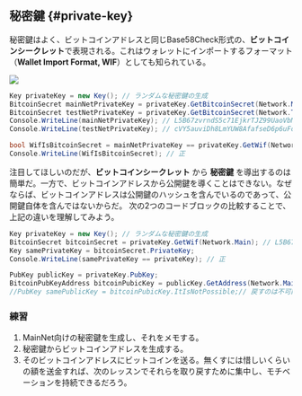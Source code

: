 ## 秘密鍵 {#private-key}

秘密鍵はよく、ビットコインアドレスと同じBase58Check形式の、**ビットコインシークレット**で表現される。これはウォレットにインポートするフォーマット（**Wallet Import Format, WIF**）としても知られている。

![](../assets/BitcoinSecret.png)

```cs
Key privateKey = new Key(); // ランダムな秘密鍵の生成
BitcoinSecret mainNetPrivateKey = privateKey.GetBitcoinSecret(Network.Main);  // メインネット用のビットコインシークレットを取得
BitcoinSecret testNetPrivateKey = privateKey.GetBitcoinSecret(Network.TestNet);  // テストネット用のビットコインシークレットを取得
Console.WriteLine(mainNetPrivateKey); // L5B67zvrndS5c71EjkrTJZ99UaoVbMUAK58GKdQUfYCpAa6jypvn
Console.WriteLine(testNetPrivateKey); // cVY5auviDh8LmYUW8AfafseD6p6uFoZrP7GjS3rzAerpRKE9Wmuz

bool WifIsBitcoinSecret = mainNetPrivateKey == privateKey.GetWif(Network.Main);
Console.WriteLine(WifIsBitcoinSecret); // 正
```

注目してほしいのだが、**ビットコインシークレット** から **秘密鍵** を導出するのは簡単だ。一方で、ビットコインアドレスから公開鍵を導くことはできない。なぜならば、ビットコインアドレスは公開鍵のハッシュを含んでいるのであって、公開鍵自体を含んではないからだ。
次の2つのコードブロックの比較することで、上記の違いを理解してみよう。

```cs
Key privateKey = new Key(); // ランダムな秘密鍵の生成
BitcoinSecret bitcoinSecret = privateKey.GetWif(Network.Main); // L5B67zvrndS5c71EjkrTJZ99UaoVbMUAK58GKdQUfYCpAa6jypvn
Key samePrivateKey = bitcoinSecret.PrivateKey;
Console.WriteLine(samePrivateKey == privateKey); // 正
```

```cs
PubKey publicKey = privateKey.PubKey;
BitcoinPubKeyAddress bitcoinPubicKey = publicKey.GetAddress(Network.Main); // 1PUYsjwfNmX64wS368ZR5FMouTtUmvtmTY
//PubKey samePublicKey = bitcoinPubicKey.ItIsNotPossible;// 戻すのは不可能
```

### 練習

1. MainNet向けの秘密鍵を生成し、それをメモする。
2. 秘密鍵からビットコインアドレスを生成する。
3. そのビットコインアドレスにビットコインを送る。無くすには惜しいくらいの額を送金すれば、次のレッスンでそれらを取り戻すために集中し、モチベーションを持続できるだろう。
